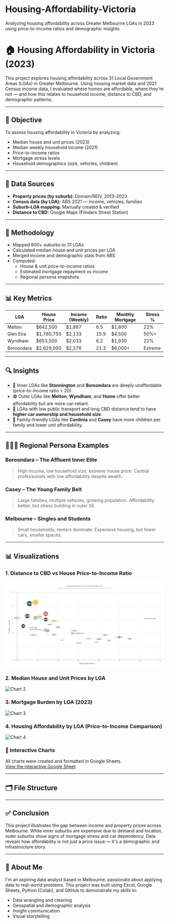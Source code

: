 # Housing-Affordability-Victoria
Analyzing housing affordability across Greater Melbourne LGAs in 2023 using price-to-income ratios and demographic insights

# 🏠 Housing Affordability in Victoria (2023)

This project explores housing affordability across 31 Local Government Areas (LGAs) in Greater Melbourne. Using housing market data and 2021 Census income data, I evaluated where homes are affordable, where they're not — and how this relates to household income, distance to CBD, and demographic patterns.

---

## 📌 Objective

To assess housing affordability in Victoria by analyzing:
- Median house and unit prices (2023)
- Median weekly household income (2021)
- Price-to-income ratios
- Mortgage stress levels
- Household demographics (size, vehicles, children)

---

## 📂 Data Sources

- **Property prices (by suburb):** Domain/REIV, 2013–2023
- **Census data (by LGA):** ABS 2021 — income, vehicles, families
- **Suburb–LGA mapping:** Manually created & verified
- **Distance to CBD:** Google Maps (Flinders Street Station)

---

## 🧮 Methodology

- Mapped 600+ suburbs to 31 LGAs
- Calculated median house and unit prices per LGA
- Merged income and demographic stats from ABS
- Computed:
  - House & unit price-to-income ratios
  - Estimated mortgage repayment vs income
  - Regional persona snapshots

---

## 📊 Key Metrics

| LGA        | House Price | Income (Weekly) | Ratio | Monthly Mortgage | Stress % |
|------------|-------------|------------------|--------|------------------|----------|
| Melton     | $642,500    | $1,887           | 6.5    | $1,800           | 22%      |
| Glen Eira  | $1,760,750  | $2,133           | 15.9   | $4,500           | 50%+     |
| Wyndham    | $653,500    | $2,033           | 6.2    | $1,930           | 22%      |
| Boroondara | $2,629,000  | $2,376           | 21.3   | $6,000+          | Extreme  |

---

## 🔍 Insights

- 🔴 Inner LGAs like **Stonnington** and **Boroondara** are deeply unaffordable (price-to-income ratio > 20).
- 🟢 Outer LGAs like **Melton**, **Wyndham**, and **Hume** offer better affordability but are more car-reliant.
- 🚗 LGAs with low public transport and long CBD distance tend to have **higher car ownership and household size**.
- 🧒 Family-friendly LGAs like **Cardinia** and **Casey** have more children per family and lower unit affordability.

---

## 🧑‍🤝‍🧑 Regional Persona Examples

### **Boroondara – The Affluent Inner Elite**
> High income, low household size, extreme house price. Central professionals with low affordability despite wealth.

### **Casey – The Young Family Belt**
> Large families, multiple vehicles, growing population. Affordability better, but stress building in outer SE.

### **Melbourne – Singles and Students**
> Small households, renters dominate. Expensive housing, but fewer cars, smaller spaces.

---

## 📊 Visualizations

### 1. Distance to CBD vs House Price-to-Income Ratio
![Chart 1](output/01_distance_vs_price_ratio.png)

### 2. Median House and Unit Prices by LGA
![Chart 2](output/02_median_price_gap.png)

### 3. Mortgage Burden by LGA (2023)
![Chart 3](output/03_mortgage_burden.png)

### 4. Housing Affordability by LGA (Price-to-Income Comparison)
![Chart 4](output/04_price_to_income_ratio_comparison.png)

### 🔗 Interactive Charts

All charts were created and formatted in Google Sheets.  
[View the interactive Google Sheet]([https://docs.google.com/spreadsheets/d/your-sheet-id-here](https://docs.google.com/spreadsheets/d/1-a3_WZQFTMBadG5S_04qcvbOZ2tVBF-jfXwXJ5DyFgg/edit?usp=sharing))


---

## 🗂️ File Structure


---

## ✅ Conclusion

This project illustrates the gap between income and property prices across Melbourne. While inner suburbs are expensive due to demand and location, outer suburbs show signs of mortgage stress and car dependency. Data reveals how affordability is not just a price issue — it's a demographic and infrastructure story.

---

## 💼 About Me

I'm an aspiring data analyst based in Melbourne, passionate about applying data to real-world problems. This project was built using Excel, Google Sheets, Python (Colab), and GitHub to demonstrate my skills in:

- Data wrangling and cleaning
- Geospatial and demographic analysis
- Insight communication
- Visual storytelling


